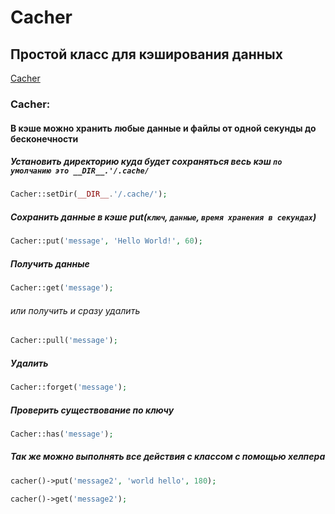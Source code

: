 <h1>
  <span>Cacher</span>
</h1>

##	Простой класс для кэширования данных

[Cacher](#cacher)   

###

<h3 id="cacher">Cacher:</h3>

#### В кэше можно хранить любые данные и файлы от одной секунды до бесконечности

##### Установить директорию куда будет сохраняться весь кэш `по умолчанию это __DIR__.'/.cache/`

```php
Cacher::setDir(__DIR__.'/.cache/');
```

##### Сохранить данные в кэше put(`ключ`, `данные`, `время хранения в секундах`)

```php
Cacher::put('message', 'Hello World!', 60);
```

##### Получить данные

```php
Cacher::get('message');
```

###### или получить и сразу удалить

```php
Cacher::pull('message');
```

##### Удалить

```php
Cacher::forget('message');
```

##### Проверить существование по ключу

```php
Cacher::has('message');
```

##### Так же можно выполнять все действия с классом с помощью хелпера

```php
cacher()->put('message2', 'world hello', 180);

cacher()->get('message2');
```
